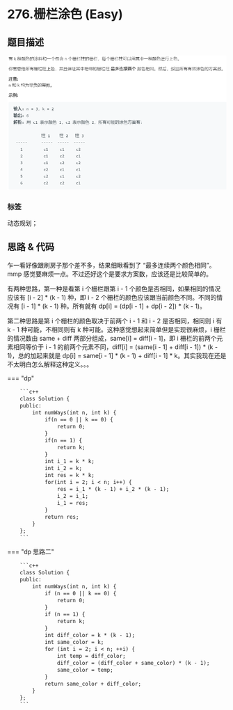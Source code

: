 # 276.栅栏涂色 (Easy)

## 题目描述

![](276.png)

### 标签

动态规划；

## 思路 & 代码

乍一看好像跟刷房子那个差不多，结果细瞅看到了 “最多连续两个颜色相同”。mmp 感觉要麻烦一点。不过还好这个是要求方案数，应该还是比较简单的。

有两种思路，第一种是看第 i 个栅栏跟第 i - 1 个颜色是否相同，如果相同的情况应该有 [i - 2] * (k - 1) 种，即 i - 2 个栅栏的颜色应该跟当前颜色不同。不同的情况有 [i - 1] * (k - 1) 种。所有就有 dp[i] = (dp[i - 1] + dp[i - 2]) * (k - 1)。

第二种思路是第 i 个栅栏的颜色取决于前两个 i - 1 和 i - 2 是否相同，相同则 i 有 k - 1 种可能，不相同则有 k 种可能。这种感觉想起来简单但是实现很麻烦，i 栅栏的情况数由 same + diff 两部分组成，same[i] = diff[i - 1]，即 i 栅栏的前两个元素相同等价于 i - 1 的前两个元素不同，diff[i] = (same[i - 1] + diff[i - 1]) * (k - 1)，总的加起来就是 dp[i] = same[i - 1] * (k - 1) + diff[i - 1] * k。其实我现在还是不太明白怎么解释这种定义。。。

=== "dp"

		```c++
		class Solution {
		public:
		    int numWays(int n, int k) {
		        if(n == 0 || k == 0) {
		            return 0;
		        }
		        if(n == 1) {
		            return k;
		        }
		        int i_1 = k * k;
		        int i_2 = k;
		        int res = k * k;
		        for(int i = 2; i < n; i++) {
		            res = i_1 * (k - 1) + i_2 * (k - 1);
		            i_2 = i_1;
		            i_1 = res;
		        }
		        return res;
		    }
		};
		```
		
=== "dp 思路二"

		```c++
		class Solution {
		public:
		    int numWays(int n, int k) {
		        if (n == 0 || k == 0) {
		            return 0;
		        }
		        if (n == 1) {
		            return k;
		        }
		        int diff_color = k * (k - 1);
		        int same_color = k;
		        for (int i = 2; i < n; ++i) {
		            int temp = diff_color;
		            diff_color = (diff_color + same_color) * (k - 1);
		            same_color = temp;
		        }
		        return same_color + diff_color;
		    }
		};
		```